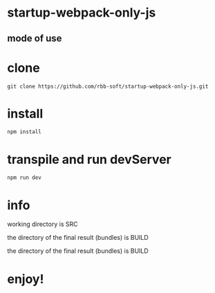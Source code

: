 # startup-webpack-only-js

## mode of use

# clone
    git clone https://github.com/rbb-soft/startup-webpack-only-js.git

# install
    npm install

# transpile and run devServer
    npm run dev

# info
working directory is SRC

the directory of the final result (bundles) is BUILD

the directory of the final result (bundles) is BUILD

# enjoy! 
